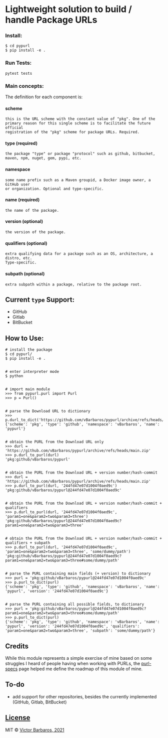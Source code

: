 # Lightweight solution to build / handle Package URLs

### Install:
```
$ cd pypurl 
$ pip install -e .
```

### Run Tests:
`pytest tests`

### Main concepts:

The definition for each component is:

#### scheme 
```
this is the URL scheme with the constant value of "pkg". One of the 
primary reason for this single scheme is to facilitate the future official 
registration of the "pkg" scheme for package URLs. Required.
```

#### type (required)
```
the package "type" or package "protocol" such as github, bitbucket, 
maven, npm, nuget, gem, pypi, etc.
```

#### namespace
```
some name prefix such as a Maven groupid, a Docker image owner, a GitHub user 
or organization. Optional and type-specific.
```

#### name (required)
```
the name of the package.
```

#### version (optional) 
```
the version of the package.
```

#### qualifiers (optional) 
```
extra qualifying data for a package such as an OS, architecture, a distro, etc. 
Type-specific.
```

#### subpath (optional) 
```
extra subpath within a package, relative to the package root.
```

## Current `type` Support: 
* GitHub 
* Gitlab 
* BitBucket


## How to Use:
```
# install the package
$ cd pypurl/
$ pip install -e .


# enter interpreter mode
$ python


# import main module
>>> from pypurl.purl import Purl
>>> p = Purl()


# parse the Download URL to dictionary
>>> p.durl_to_dict('https://github.com/vBarbaros/pypurl/archive/refs/heads/main.zip')
{'scheme': 'pkg', 'type': 'github', 'namespace': 'vBarbaros', 'name': 'pypurl'}


# obtain the PURL from the Download URL only
>>> durl = 'https://github.com/vBarbaros/pypurl/archive/refs/heads/main.zip'
>>> p.durl_to_purl(durl)
'pkg:github/vBarbaros/pypurl'


# obtain the PURL from the Download URL + version number/hash-commit
>>> durl = 'https://github.com/vBarbaros/pypurl/archive/refs/heads/main.zip'
>>> p.durl_to_purl(durl, '244fd47e07d1004f0aed9c')
'pkg:github/vBarbaros/pypurl@244fd47e07d1004f0aed9c'


# obtain the PURL from the Download URL + version number/hash-commit + qualifiers
>>> p.durl_to_purl(durl, '244fd47e07d1004f0aed9c', 'param1=one&param2=two&param3=three')
'pkg:github/vBarbaros/pypurl@244fd47e07d1004f0aed9c?param1=one&param2=two&param3=three'


# obtain the PURL from the Download URL + version number/hash-commit + qualifiers + subpath
>>> p.durl_to_purl(durl, '244fd47e07d1004f0aed9c', 'param1=one&param2=two&param3=three', 'some/dummy/path')
'pkg:github/vBarbaros/pypurl@244fd47e07d1004f0aed9c?param1=one&param2=two&param3=three#some/dummy/path'


# parse the PURL containing main fields (+ version) to dictionary
>>> purl = 'pkg:github/vBarbaros/pypurl@244fd47e07d1004f0aed9c'
>>> p.purl_to_dict(purl)
{'scheme': 'pkg', 'type': 'github', 'namespace': 'vBarbaros', 'name': 'pypurl', 'version': '244fd47e07d1004f0aed9c'}


# parse the PURL containing all possible fields, to dictionary
>>> purl = 'pkg:github/vBarbaros/pypurl@244fd47e07d1004f0aed9c?param1=one&param2=two&param3=three#some/dummy/path'
>>> p.purl_to_dict(purl)
{'scheme': 'pkg', 'type': 'github', 'namespace': 'vBarbaros', 'name': 'pypurl', 'version': '244fd47e07d1004f0aed9c', 'qualifiers': 'param1=one&param2=two&param3=three', 'subpath': 'some/dummy/path'}

```

## Credits

While this module represents a simple exercise of mine based on some struggles I heard of people having when working with PURLs, the [purl-specs](https://github.com/package-url/purl-spec) page helped me define the roadmap of this module of mine.


## To-do
- add support for other repositories, besides the currently implemented (GitHub, Gitlab, BitBucket)


## [License](https://github.com/vBarbaros/pypurl/blob/main/LICENSE)

MIT © [Victor Barbaros, 2021](https://github.com/vBarbaros)
